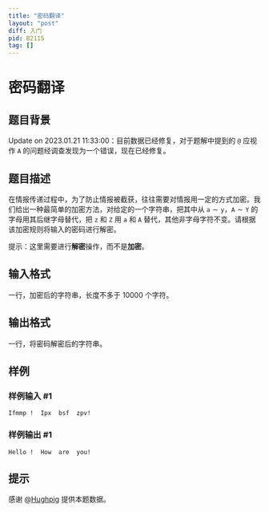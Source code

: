 ```yaml
---
title: "密码翻译"
layout: "post"
diff: 入门
pid: B2115
tag: []
---
```

# 密码翻译
## 题目背景

$\text{Update on 2023.01.21 11:33:00}$：目前数据已经修复，对于题解中提到的 `@` 应视作 `A` 的问题经调查发现为一个错误，现在已经修复。
## 题目描述

在情报传递过程中，为了防止情报被截获，往往需要对情报用一定的方式加密。我们给出一种最简单的加密方法，对给定的一个字符串，把其中从 $\texttt{a} \sim \texttt{y}$，$\texttt{A} \sim \texttt{Y}$ 的字母用其后继字母替代，把 $\texttt{z}$ 和 $\texttt{Z}$ 用 $\texttt{a}$ 和 $\texttt{A}$ 替代，其他非字母字符不变。请根据该加密规则将输入的密码进行解密。

提示：这里需要进行**解密**操作，而不是**加密**。
## 输入格式

一行，加密后的字符串，长度不多于 $10000$ 个字符。
## 输出格式

一行，将密码解密后的字符串。
## 样例

### 样例输入 #1
```
Ifmmp !  Ipx  bsf  zpv!
```
### 样例输出 #1
```
Hello !  How  are  you!
```
## 提示

感谢 @[Hughpig](https://www.luogu.com.cn/user/646208) 提供本题数据。
